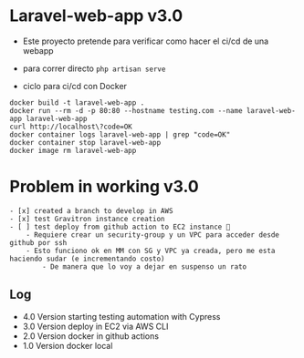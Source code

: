 # Laravel-web-app v3.0

- Este proyecto pretende para verificar como hacer el ci/cd de una webapp 

- para correr directo `php artisan serve`

- ciclo para ci/cd con Docker
```
docker build -t laravel-web-app .
docker run --rm -d -p 80:80 --hostname testing.com --name laravel-web-app laravel-web-app 
curl http://localhost\?code=OK
docker container logs laravel-web-app | grep "code=OK"
docker container stop laravel-web-app
docker image rm laravel-web-app
```

# Problem in working v3.0
    - [x] created a branch to develop in AWS
    - [x] test Gravitron instance creation
    - [ ] test deploy from github action to EC2 instance 🚧
        - Requiere crear un security-group y un VPC para acceder desde github por ssh 
        - Esto funciono ok en MM con SG y VPC ya creada, pero me esta haciendo sudar (e incrementando costo)
            - De manera que lo voy a dejar en suspenso un rato


## Log
- 4.0 Version starting testing automation with Cypress 
- 3.0 Version deploy in EC2 via AWS CLI
- 2.0 Version docker in github actions 
- 1.0 Version docker local